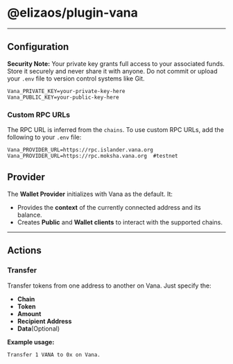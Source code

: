 # @elizaos/plugin-vana


---

## Configuration

**Security Note:** Your private key grants full access to your associated funds. Store it securely and never share it with anyone. Do not commit or upload your `.env` file to version control systems like Git.

```env
Vana_PRIVATE_KEY=your-private-key-here
Vana_PUBLIC_KEY=your-public-key-here
```

### Custom RPC URLs

The RPC URL is inferred from the `chains`. To use custom RPC URLs, add the following to your `.env` file:

```env
Vana_PROVIDER_URL=https://rpc.islander.vana.org
Vana_PROVIDER_URL=https://rpc.moksha.vana.org  #testnet
```

## Provider

The **Wallet Provider** initializes with Vana as the default. It:

- Provides the **context** of the currently connected address and its balance.
- Creates **Public** and **Wallet clients** to interact with the supported chains.

---

## Actions


### Transfer

Transfer tokens from one address to another on Vana. Just specify the:

- **Chain**
- **Token**
- **Amount**
- **Recipient Address**
- **Data**(Optional)

**Example usage:**

```bash
Transfer 1 VANA to 0x on Vana.
```


